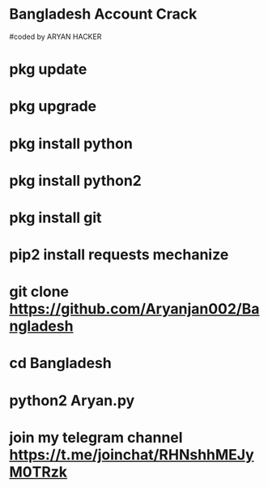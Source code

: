 # Bangladesh Account Crack 
#coded by ARYAN HACKER 

# pkg update 
# pkg upgrade 
# pkg install python 
# pkg install python2 
# pkg install git 
# pip2 install requests mechanize 
# git clone https://github.com/Aryanjan002/Bangladesh
# cd Bangladesh
# python2 Aryan.py 

# join my telegram channel https://t.me/joinchat/RHNshhMEJyM0TRzk
